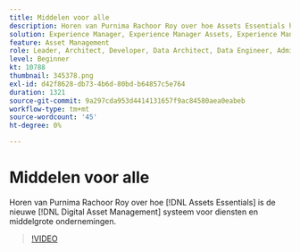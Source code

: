 ```yaml
---
title: Middelen voor alle
description: Horen van Purnima Rachoor Roy over hoe Assets Essentials het nieuwe Digital Asset Management-systeem voor afdelingen en middelgrote bedrijven zijn.
solution: Experience Manager, Experience Manager Assets, Experience Manager as a Cloud Service
feature: Asset Management
role: Leader, Architect, Developer, Data Architect, Data Engineer, Admin, User
level: Beginner
kt: 10788
thumbnail: 345378.png
exl-id: d42f8628-db73-4b6d-80bd-b64857c5e764
duration: 1321
source-git-commit: 9a297cda953d4414131657f9ac84580aea0eabeb
workflow-type: tm+mt
source-wordcount: '45'
ht-degree: 0%

---
```


# Middelen voor alle

Horen van Purnima Rachoor Roy over hoe [!DNL Assets Essentials] is de nieuwe [!DNL Digital Asset Management] systeem voor diensten en middelgrote ondernemingen.

>[!VIDEO](https://video.tv.adobe.com/v/345378/?quality=12&learn=on)
